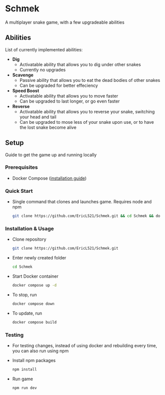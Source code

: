 # Schmek
A multiplayer snake game, with a few upgradeable abilities

## Abilities
List of currently implemented abilities: 

- **Dig**
  - Activatable ability that allows you to dig under other snakes
  - Currently no upgrades
- **Scavenge**
  - Passive ability that allows you to eat the dead bodies of other snakes
  - Can be upgraded for better effeciency
- **Speed Boost**
  - Activatable ability that allows you to move faster
  - Can be upgraded to last longer, or go even faster
- **Reverse**
  - Activatable ability that allows you to reverse your snake, switching your head and tail
  - Can be upgraded to mose less of your snake upon use, or to have the lost snake become alive

## Setup
Guide to get the game up and running locally

### Prerequisites
- Docker Compose ([installation guide](https://docs.docker.com/compose/install/))

### Quick Start
- Single command that clones and launches game. Requires node and npm
  
  ```bash
  git clone https://github.com/EricL521/Schmek.git && cd Schmek && docker compose up -d
  ```

### Installation & Usage
- Clone repository
  
  ```bash
  git clone https://github.com/EricL521/Schmek.git
  ```
- Enter newly created folder
  
  ```bash
  cd Schmek
  ```
- Start Docker container

  ```bash
  docker compose up -d
  ```
- To stop, run

  ```bash
  docker compose down
  ```
- To update, run

  ```bash
  docker compose build
  ```
### Testing
- For testing changes, instead of using docker and rebuilding every time, you can also run using npm
- Install npm packages
  
  ```bash
  npm install
  ```
- Run game
  
  ```bash
  npm run dev
  ```